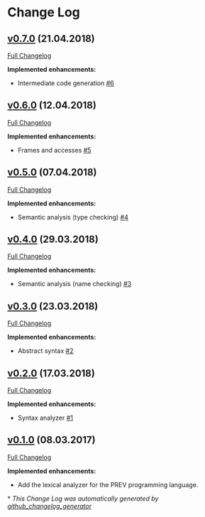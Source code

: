 # Change Log

## [v0.7.0](https://github.com/PalcicZan/prev-compiler/tree/v0.7.0) (21.04.2018)
[Full Changelog](https://github.com/PalcicZan/prev-compiler/compare/v0.6.0...v0.7.0)

**Implemented enhancements:**

- Intermediate code generation [\#6](https://github.com/PalcicZan/prev-compiler/issues/6)

## [v0.6.0](https://github.com/PalcicZan/prev-compiler/tree/v0.6.0) (12.04.2018)
[Full Changelog](https://github.com/PalcicZan/prev-compiler/compare/v0.5.0...v0.6.0)

**Implemented enhancements:**

- Frames and accesses [\#5](https://github.com/PalcicZan/prev-compiler/issues/5)

## [v0.5.0](https://github.com/PalcicZan/prev-compiler/tree/v0.5.0) (07.04.2018)
[Full Changelog](https://github.com/PalcicZan/prev-compiler/compare/v0.4.0...v0.5.0)

**Implemented enhancements:**

- Semantic analysis \(type checking\) [\#4](https://github.com/PalcicZan/prev-compiler/issues/4)

## [v0.4.0](https://github.com/PalcicZan/prev-compiler/tree/v0.4.0) (29.03.2018)
[Full Changelog](https://github.com/PalcicZan/prev-compiler/compare/v0.3.0...v0.4.0)

**Implemented enhancements:**

- Semantic analysis \(name checking\) [\#3](https://github.com/PalcicZan/prev-compiler/issues/3)

## [v0.3.0](https://github.com/PalcicZan/prev-compiler/tree/v0.3.0) (23.03.2018)
[Full Changelog](https://github.com/PalcicZan/prev-compiler/compare/v0.2.0...v0.3.0)

**Implemented enhancements:**

- Abstract syntax [\#2](https://github.com/PalcicZan/prev-compiler/issues/2)

## [v0.2.0](https://github.com/PalcicZan/prev-compiler/tree/v0.2.0) (17.03.2018)
[Full Changelog](https://github.com/PalcicZan/prev-compiler/compare/v0.1.0...v0.2.0)

**Implemented enhancements:**

- Syntax analyzer [\#1](https://github.com/PalcicZan/prev-compiler/issues/1)

## [v0.1.0](https://github.com/PalcicZan/prev-compiler/tree/v0.1.0) (08.03.2017)
[Full Changelog](https://github.com/PalcicZan/prev-compiler/compare/4056d5da106c367908310df1bf54b4d0dce819e8...master)

**Implemented enhancements:**

- Add the lexical analyzer for the PREV programming language.

\* *This Change Log was automatically generated by [github_changelog_generator](https://github.com/skywinder/Github-Changelog-Generator)*